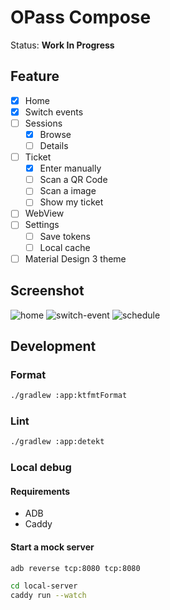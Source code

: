 # OPass Compose

Status: **Work In Progress**

## Feature

- [x] Home
- [x] Switch events
- [ ] Sessions
  - [x] Browse
  - [ ] Details
- [ ] Ticket
  - [x] Enter manually
  - [ ] Scan a QR Code
  - [ ] Scan a image
  - [ ] Show my ticket
- [ ] WebView
- [ ] Settings
  - [ ] Save tokens
  - [ ] Local cache
- [ ] Material Design 3 theme

## Screenshot

![home](images/home.png)
![switch-event](images/switch-event.png)
![schedule](images/schedule.png)

## Development

### Format

```sh
./gradlew :app:ktfmtFormat
```

### Lint

```sh
./gradlew :app:detekt
```

### Local debug

#### Requirements

- ADB
- Caddy

#### Start a mock server

```sh
adb reverse tcp:8080 tcp:8080
```

```sh
cd local-server
caddy run --watch
```
